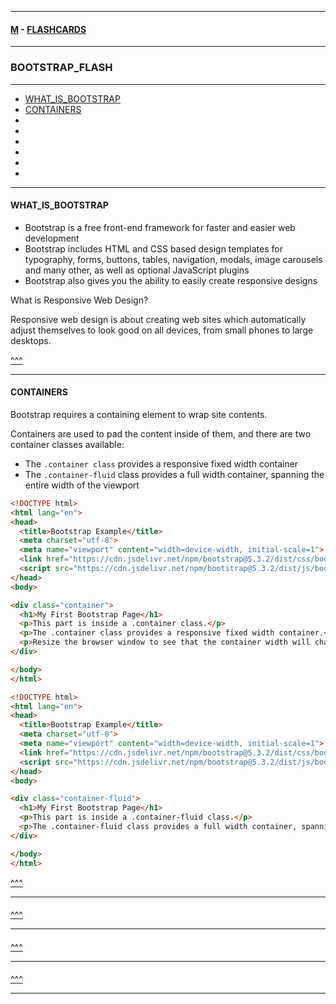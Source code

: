 
---

#### [M](https://github.com/ttltrk/TTT/blob/master/menu.md) - [FLASHCARDS](https://github.com/ttltrk/TTT/tree/master/FLASHCARDS/FLASHCARDS.md)

---

### BOOTSTRAP_FLASH

---

* [WHAT_IS_BOOTSTRAP](#WHAT_IS_BOOTSTRAP)
* [CONTAINERS](#CONTAINERS)
* [](#)
* [](#)
* [](#)
* [](#)
* [](#)
* [](#)

---

#### WHAT_IS_BOOTSTRAP

- Bootstrap is a free front-end framework for faster and easier web development
- Bootstrap includes HTML and CSS based design templates for typography, forms, buttons, tables, navigation, modals, image carousels and many other, as well as optional JavaScript plugins
- Bootstrap also gives you the ability to easily create responsive designs

What is Responsive Web Design?

Responsive web design is about creating web sites which automatically adjust themselves to look good on all devices, from small phones to large desktops.

[^^^](#BOOTSTRAP_FLASH)

---

#### CONTAINERS

Bootstrap requires a containing element to wrap site contents.

Containers are used to pad the content inside of them, and there are two container classes available:

- The ```.container class``` provides a responsive fixed width container
- The ```.container-fluid``` class provides a full width container, spanning the entire width of the viewport

```html
<!DOCTYPE html>
<html lang="en">
<head>
  <title>Bootstrap Example</title>
  <meta charset="utf-8">
  <meta name="viewport" content="width=device-width, initial-scale=1">
  <link href="https://cdn.jsdelivr.net/npm/bootstrap@5.3.2/dist/css/bootstrap.min.css" rel="stylesheet">
  <script src="https://cdn.jsdelivr.net/npm/bootstrap@5.3.2/dist/js/bootstrap.bundle.min.js"></script>
</head>
<body>

<div class="container">
  <h1>My First Bootstrap Page</h1>
  <p>This part is inside a .container class.</p>
  <p>The .container class provides a responsive fixed width container.</p>
  <p>Resize the browser window to see that the container width will change at different breakpoints.</p>
</div>

</body>
</html>
```

```html
<!DOCTYPE html>
<html lang="en">
<head>
  <title>Bootstrap Example</title>
  <meta charset="utf-8">
  <meta name="viewport" content="width=device-width, initial-scale=1">
  <link href="https://cdn.jsdelivr.net/npm/bootstrap@5.3.2/dist/css/bootstrap.min.css" rel="stylesheet">
  <script src="https://cdn.jsdelivr.net/npm/bootstrap@5.3.2/dist/js/bootstrap.bundle.min.js"></script>
</head>
<body>

<div class="container-fluid">
  <h1>My First Bootstrap Page</h1>
  <p>This part is inside a .container-fluid class.</p>
  <p>The .container-fluid class provides a full width container, spanning the entire width of the viewport.</p>     
</div>

</body>
</html>
```

[^^^](#BOOTSTRAP_FLASH)

---

####

[^^^](#BOOTSTRAP_FLASH)

---

####

[^^^](#BOOTSTRAP_FLASH)

---

####

[^^^](#BOOTSTRAP_FLASH)

---
